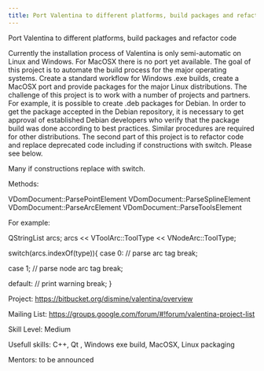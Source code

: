```yaml
---
title: Port Valentina to different platforms, build packages and refactor code
---
```

Port Valentina to different platforms, build packages and refactor code

Currently the installation process of Valentina is only semi-automatic on Linux and Windows. For MacOSX there is no port yet available. The goal of this project is to automate the build process for the major operating systems. Create a standard workflow for Windows .exe builds, create a MacOSX port and provide packages for the major Linux distributions. The challenge of this project is to work with a number of projects and partners. For example, it is possible to create .deb packages for Debian. In order to get the package accepted in the Debian repository, it is necessary to get approval of established Debian developers who verify that the package build was done according to best practices. Similar procedures are required for other distributions. The second part of this project is to refactor code and replace deprecated code including if constructions with switch. Please see below.

Many if constructions replace with switch.

Methods:

VDomDocument::ParsePointElement
VDomDocument::ParseSplineElement
VDomDocument::ParseArcElement
VDomDocument::ParseToolsElement

For example:

QStringList arcs;
arcs << VToolArc::ToolType << VNodeArc::ToolType;

switch(arcs.indexOf(type)){
case 0:
// parse arc tag
break;

case 1;
// parse node arc tag
break;

default:
// print warning
break;
}

Project: https://bitbucket.org/dismine/valentina/overview

Mailing List: https://groups.google.com/forum/#!forum/valentina-project-list

Skill Level: Medium

Usefull skills: C++, Qt , Windows exe build, MacOSX, Linux packaging

Mentors: to be announced
